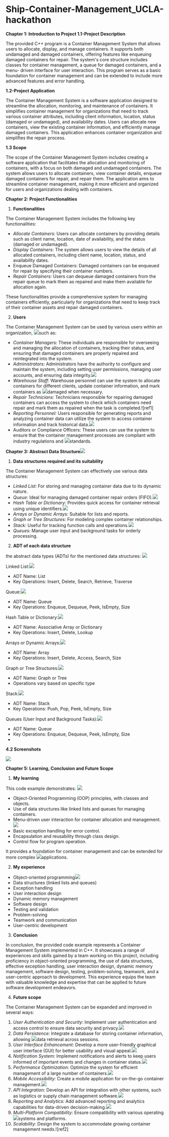 # Ship-Container-Management_UCLA-hackathon
**Chapter 1: Introduction to Project 1.1-Project Description** 

The provided C++ program is a Container Management System that allows users to allocate, display, and manage containers. It supports both undamaged and damaged containers, offering features like enqueuing damaged containers for repair. The system's core structure includes classes for container management, a queue for damaged containers, and a menu- driven interface for user interaction. This program serves as a basic foundation for container management and can be extended to include more advanced features and error handling.

**1.2-Project Application** 

The Container Management System is a software application designed to streamline the allocation, monitoring, and maintenance of containers. It simplifies container management for organizations that need to track various container attributes, including client information, location, status (damaged or undamaged), and availability dates. Users can allocate new containers, view the existing container information, and efficiently manage damaged containers. This application enhances container organization and simplifies the repair process.

**1.3 Scope** 

The scope of the Container Management System includes creating a software application that facilitates the allocation and monitoring of containers, with a focus on both damaged and undamaged containers. The system allows users to allocate containers, view container details, enqueue damaged containers for repair, and repair them. The application aims to streamline container management, making it more efficient and organized for users and organizations dealing with containers.

**Chapter 2: Project Functionalities** 

1. **Functionalities** 

The Container Management System includes the following key functionalities:

- *Allocate Containers:* Users can allocate containers by providing details such as client name, location, date of availability, and the status (damaged or undamaged).
- *Display Containers:* The system allows users to view the details of all allocated containers, including client name, location, status, and availability dates.
- Enqueue Damaged Containers: Damaged containers can be enqueued for repair by specifying their container numbers.
- *Repair Containers:* Users can dequeue damaged containers from the repair queue to mark them as repaired and make them available for allocation again.

These functionalities provide a comprehensive system for managing containers efficiently, particularly for organizations that need to keep track of their container assets and repair damaged containers. 

2. **Users**  

The Container Management System can be used by various users within an organization, ![](Aspose.Words.39407647-49dd-4610-8d6b-1bea92942b4e.008.png)such as: 

- *Container Managers:* These individuals are responsible for overseeing and managing the allocation of containers, tracking their status, and ensuring that damaged containers are properly repaired and reintegrated into the system.
- *Administrators:* Administrators have the authority to configure and maintain the system, including setting user permissions, managing user accounts, and ensuring data integrity.![](Aspose.Words.39407647-49dd-4610-8d6b-1bea92942b4e.009.png)
- *Warehouse Staff:* Warehouse personnel can use the system to allocate containers for different clients, update container information, and mark containers as ![](Aspose.Words.39407647-49dd-4610-8d6b-1bea92942b4e.010.png)damaged when necessary.
- *Repair Technicians:* Technicians responsible for repairing damaged containers can access the system to check which containers need repair and mark them as repaired when the task is completed.![ref1]
- *Reporting Personnel:* Users responsible for generating reports and analyzing container data can utilize the system to access container information and track historical data.![](Aspose.Words.39407647-49dd-4610-8d6b-1bea92942b4e.011.png)
- Auditors or Compliance Officers: These users can use the system to ensure that the container management processes are compliant with industry regulations and ![](Aspose.Words.39407647-49dd-4610-8d6b-1bea92942b4e.012.png)standards.

**Chapter 3: Abstract Data Structure![](Aspose.Words.39407647-49dd-4610-8d6b-1bea92942b4e.013.png)**

1. **Data structures required and its suitability** 

The Container Management System can effectively use various data structures: 

- *Linked List:* For storing and managing container data due to its dynamic nature.
- *Queue:* Ideal for managing damaged container repair orders (FIFO).![](Aspose.Words.39407647-49dd-4610-8d6b-1bea92942b4e.014.png)
- *Hash Table or Dictionary:* Provides quick access for container retrieval using unique identifiers.![](Aspose.Words.39407647-49dd-4610-8d6b-1bea92942b4e.015.png)
- *Arrays or Dynamic Arrays:* Suitable for lists and reports.
- *Graph or Tree Structures:* For modeling complex container relationships.
- *Stack:* Useful for tracking function calls and operations.![](Aspose.Words.39407647-49dd-4610-8d6b-1bea92942b4e.016.png)
- *Queues:* Manage user input and background tasks for orderly processing.
2. **ADT of each data structure** 

the abstract data types (ADTs) for the mentioned data structures: ![](Aspose.Words.39407647-49dd-4610-8d6b-1bea92942b4e.017.png)

Linked List:![](Aspose.Words.39407647-49dd-4610-8d6b-1bea92942b4e.018.png)

- ADT Name: List
- Key Operations: Insert, Delete, Search, Retrieve, Traverse

Queue:![](Aspose.Words.39407647-49dd-4610-8d6b-1bea92942b4e.019.png)

- ADT Name: Queue
- Key Operations: Enqueue, Dequeue, Peek, IsEmpty, Size

Hash Table or Dictionary:![](Aspose.Words.39407647-49dd-4610-8d6b-1bea92942b4e.020.png)

- ADT Name: Associative Array or Dictionary
- Key Operations: Insert, Delete, Lookup

Arrays or Dynamic Arrays:![](Aspose.Words.39407647-49dd-4610-8d6b-1bea92942b4e.021.png)

- ADT Name: Array
- Key Operations: Insert, Delete, Access, Search, Size

Graph or Tree Structures:![](Aspose.Words.39407647-49dd-4610-8d6b-1bea92942b4e.022.png)

- ADT Name: Graph or Tree
- Operations vary based on specific type

Stack:![](Aspose.Words.39407647-49dd-4610-8d6b-1bea92942b4e.023.png)

- ADT Name: Stack
- Key Operations: Push, Pop, Peek, IsEmpty, Size

Queues (User Input and Background Tasks):![](Aspose.Words.39407647-49dd-4610-8d6b-1bea92942b4e.024.png)

- ADT Name: Queue
- Key Operations: Enqueue, Dequeue, Peek, IsEmpty, Size
- 
**4.2 Screenshots**
  
![](https://github.com/dcaryakeskar/Ship-Container-Management_UCLA-hackathon/blob/main/Code_screenshot.jpg?raw=true)

**Chapter 5: Learning, Conclusion and Future Scope** 

1. **My learning** 

This code example demonstrates: ![](Aspose.Words.39407647-49dd-4610-8d6b-1bea92942b4e.026.png)

- Object-Oriented Programming (OOP) principles, with classes and objects.
- Use of data structures like linked lists and queues for managing containers.
- Menu-driven user interaction for container allocation and management.![](Aspose.Words.39407647-49dd-4610-8d6b-1bea92942b4e.027.png)
- Basic exception handling for error control.
- Encapsulation and reusability through class design.
- Control flow for program operation.

It provides a foundation for container management and can be extended for more complex ![](Aspose.Words.39407647-49dd-4610-8d6b-1bea92942b4e.028.png)applications. 

2. **My experience** 
- Object-oriented programming![](Aspose.Words.39407647-49dd-4610-8d6b-1bea92942b4e.029.png)
- Data structures (linked lists and queues)
- Exception handling
- User interaction design
- Dynamic memory management
- Software design
- Testing and validation
- Problem-solving
- Teamwork and communication
- User-centric development
3. **Conclusion** 

In conclusion, the provided code example represents a Container Management System implemented in C++. It showcases a range of experiences and skills gained by a team working on this project, including proficiency in object-oriented programming, the use of data structures, effective exception handling, user interaction design, dynamic memory management, software design, testing, problem-solving, teamwork, and a user-centric approach to development. This experience equips the team with valuable knowledge and expertise that can be applied to future software development endeavors.

4. **Future scope** 

The Container Management System can be expanded and improved in several ways: 

1. *User Authentication and Security:* Implement user authentication and access control to ensure data security and privacy.![](Aspose.Words.39407647-49dd-4610-8d6b-1bea92942b4e.030.png)
1. *Data Persistence:* Integrate a database for storing container information, allowing ![](Aspose.Words.39407647-49dd-4610-8d6b-1bea92942b4e.031.png)data retrieval across sessions.
1. *User Interface Enhancement:* Develop a more user-friendly graphical user interface (GUI) for better usability and visual appeal.![](Aspose.Words.39407647-49dd-4610-8d6b-1bea92942b4e.032.png)
1. *Notification System:* Implement notifications and alerts to keep users informed of important events and changes in container status.![](Aspose.Words.39407647-49dd-4610-8d6b-1bea92942b4e.033.png)
1. *Performance Optimization:* Optimize the system for efficient management of a large number of containers.![](Aspose.Words.39407647-49dd-4610-8d6b-1bea92942b4e.034.png)
1. *Mobile Accessibility:* Create a mobile application for on-the-go container management.![](Aspose.Words.39407647-49dd-4610-8d6b-1bea92942b4e.035.png)
1. *API Integration:* Develop an API for integration with other systems, such as logistics or supply chain management software.![](Aspose.Words.39407647-49dd-4610-8d6b-1bea92942b4e.036.png)
1. *Reporting and Analytics:* Add advanced reporting and analytics capabilities for data-driven decision-making.![](Aspose.Words.39407647-49dd-4610-8d6b-1bea92942b4e.037.png)
1. *Multi-Platform Compatibility:* Ensure compatibility with various operating ![](Aspose.Words.39407647-49dd-4610-8d6b-1bea92942b4e.038.png)systems and platforms.
1. *Scalability:* Design the system to accommodate growing container management needs.![ref2]
